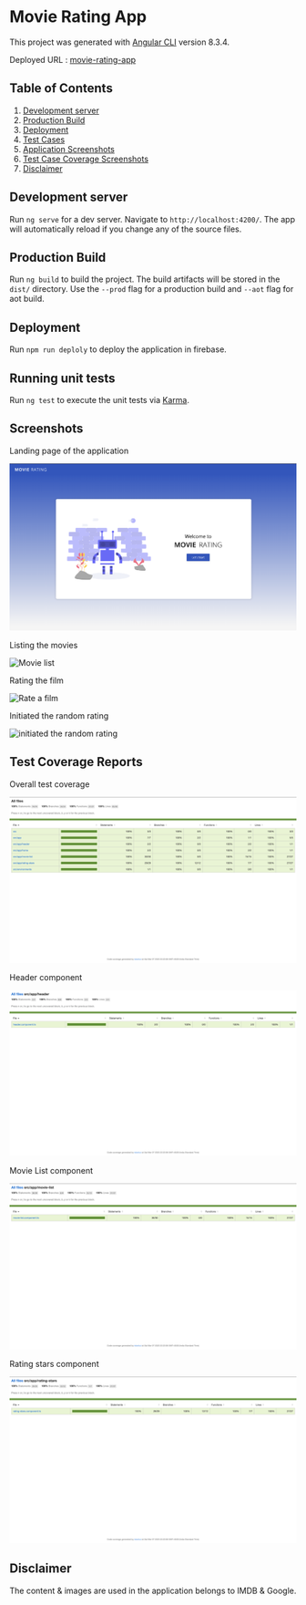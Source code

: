 # Movie Rating App

This project was generated with [Angular CLI](https://github.com/angular/angular-cli) version 8.3.4.

Deployed URL : [movie-rating-app](https://movie-rating-app-a51d8.firebaseapp.com/)

## Table of Contents
1. [Development server](#development-server)
2. [Production Build](#production-build)
3. [Deployment](#deployment)
4. [Test Cases](#test-cases)
5. [Application Screenshots](#screenshots)
6. [Test Case Coverage Screenshots](#test-coverage-reports)
7. [Disclaimer](#disclaimer)

<a name="development-server"></a>
## Development server

Run `ng serve` for a dev server. Navigate to `http://localhost:4200/`. The app will automatically reload if you change any of the source files.


<a name="production-build"></a>
## Production Build

Run `ng build` to build the project. The build artifacts will be stored in the `dist/` directory. Use the `--prod` flag for a production build and `--aot` flag for aot build.

<a name="deployment"></a>
## Deployment

Run `npm run deploly` to deploy the application in firebase. 

<a name="test-cases"></a>
## Running unit tests

Run `ng test` to execute the unit tests via [Karma](https://karma-runner.github.io).

<a name="screenshots"></a>
## Screenshots
Landing page of the application

![Home Page](src/assets/screenshots/home.png)

Listing the movies

![Movie list](src/assets/screenshots/movie-list.png)

Rating the film

![Rate a film](src/assets/screenshots/hovering-card.png)

Initiated the random rating

![initiated the random rating](src/assets/screenshots/random-rating.png)

<a name="test-coverage-reports"></a>
## Test Coverage Reports

Overall test coverage

![Home Page](src/assets/screenshots/overall.png)

Header component

![Movie list](src/assets/screenshots/header-component.png)

Movie List component

![Rate a film](src/assets/screenshots/movie-list-component.png)

Rating stars component

![initiated the random rating](src/assets/screenshots/rating-stars-component.png)


<a name="disclaimer"></a>
## Disclaimer 

The content & images are used in the application belongs to IMDB & Google.


